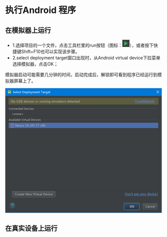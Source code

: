 # 执行Android 程序

## 在模拟器上运行
-	1.选择项目的一个文件，点击工具栏里的run按钮（图标：![图标9](./img/an001.png)），或者按下快捷键Shift+F10也可以实现该步骤。
-	2.select deployment target窗口出现时，从Android virtual device下拉菜单选择模拟器，点击OK；

模拟器启动可能需要几分钟的时间，启动完成后，解锁即可看到程序已经运行到模拟器屏幕上了。

![参考图10](./img/0009.png)

## 在真实设备上运行
